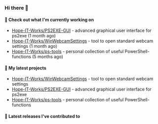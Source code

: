 ### Hi there 👋

#### 👷 Check out what I'm currently working on

- [Hope-IT-Works/PS2EXE-GUI](https://github.com/Hope-IT-Works/PS2EXE-GUI) - advanced graphical user interface for ps2exe (1 month ago)
- [Hope-IT-Works/WinWebcamSettings](https://github.com/Hope-IT-Works/WinWebcamSettings) - tool to open standard webcam settings (1 month ago)
- [Hope-IT-Works/ps-tools](https://github.com/Hope-IT-Works/ps-tools) - personal collection of useful PowerShell-functions (5 months ago)

#### 🌱 My latest projects

- [Hope-IT-Works/WinWebcamSettings](https://github.com/Hope-IT-Works/WinWebcamSettings) - tool to open standard webcam settings
- [Hope-IT-Works/PS2EXE-GUI](https://github.com/Hope-IT-Works/PS2EXE-GUI) - advanced graphical user interface for ps2exe
- [Hope-IT-Works/ps-tools](https://github.com/Hope-IT-Works/ps-tools) - personal collection of useful PowerShell-functions

#### 🔭 Latest releases I've contributed to

